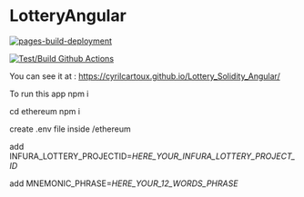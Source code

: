 # LotteryAngular

[![pages-build-deployment](https://github.com/CyrilCartoux/Lottery_Solidity_Angular/actions/workflows/pages/pages-build-deployment/badge.svg)](https://github.com/CyrilCartoux/Lottery_Solidity_Angular/actions/workflows/pages/pages-build-deployment)

[![Test/Build Github Actions](https://github.com/CyrilCartoux/Lottery_Solidity_Angular/actions/workflows/main.yml/badge.svg)](https://github.com/CyrilCartoux/Lottery_Solidity_Angular/actions/workflows/main.yml)

You can see it at : https://cyrilcartoux.github.io/Lottery_Solidity_Angular/


To run this app 
npm i

cd ethereum
npm i

create .env file inside /ethereum

add INFURA_LOTTERY_PROJECTID=*HERE_YOUR_INFURA_LOTTERY_PROJECT_ID*

add MNEMONIC_PHRASE=*HERE_YOUR_12_WORDS_PHRASE*
